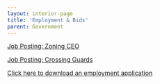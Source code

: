 ```yaml
---
layout: interior-page
title: 'Employment & Bids'
parent: Government
---
```


[Job Posting: Zoning CEO](https://storage.googleapis.com/static.rutherford-nj.com/finance/Employment/Zoning%20CEO%20Description.pdf)

[Job Posting: Crossing Guards](https://storage.googleapis.com/static.rutherford-nj.com/finance/Employment/GUARDS.pdf)

[Click here to download an employment application](https://storage.googleapis.com/static.rutherford-nj.com/borough-clerk/permits-licenses/Employment%20Application.pdf)
